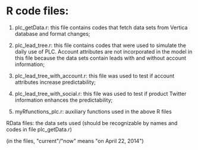 # R code files:
1. plc_getData.r: this file contains codes that fetch data sets from Vertica database and format changes;

2. plc_lead_tree.r: this file contains codes that were used to simulate the daily use of PLC. Account attributes are not incorporated in the model in this file because the data sets contain leads with and without account information;

3. plc_lead_tree_with_account.r: this file was used to test if account attributes increase predictability;

4. plc_lead_tree_with_social.r: this file was used to test if product Twitter information enhances the predictability;

5. myRfunctions_plc.r: auxiliary functions used in the above R files 

RData files:
the data sets used (should be recognizable by names and codes in file plc_getData.r)

(in the files, "current"/"now" means "on April 22, 2014")
